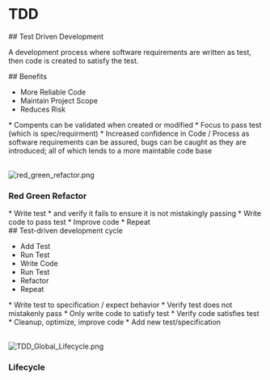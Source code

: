 # TDD

<section>
## Test Driven Development

A development process where software requirements are written as test,
then code is created to satisfy the test.

<aside class="notes">
</aside>
</section>
<!-- -->

<!--
* https://en.wikipedia.org/wiki/Test-driven_development
-->

<section>
## Benefits

* More Reliable Code
* Maintain Project Scope
* Reduces Risk

<aside class="notes">
* Compents can be validated when created or modified
* Focus to pass test (which is spec/requirment)
* Increased confidence in Code / Process as software requirements can be assured, bugs can be caught as they are introduced; all of which lends to a more maintable code base
</aside>
</section>
<!-- -->

<section>
<br />

![red_green_refactor.png](https://frontcube.com/blog/wp-content/uploads/2015/08/red_green_refactor.png)

### Red Green Refactor

<aside class="notes">
* Write test
  * and verify it fails to ensure it is not mistakingly passing
* Write code to pass test
* Improve code
* Repeat
</aside>
</section>
<!-- -->

<section>
## Test-driven development cycle

* Add Test
* Run Test
* Write Code
* Run Test
* Refactor
* Repeat

<aside class="notes">
* Write test to specification / expect behavior
* Verify test does not mistakenly pass
* Only write code to satisfy test
* Verify code satisfies test
* Cleanup, optimize, improve code
* Add new test/specification
</aside>
</section>
<!-- -->

<!--
* https://www.techopedia.com/definition/25850/test-driven-development-tdd
* https://www.agilealliance.org/glossary/tdd/
* https://en.wikipedia.org/wiki/Test-driven_development
-->

<section>
<br />

![TDD_Global_Lifecycle.png](https://upload.wikimedia.org/wikipedia/commons/0/0b/TDD_Global_Lifecycle.png)

### Lifecycle

<aside class="notes">
</aside>
</section>
<!-- -->

